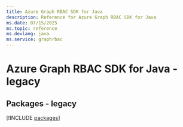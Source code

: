 ```yaml
---
title: Azure Graph RBAC SDK for Java
description: Reference for Azure Graph RBAC SDK for Java
ms.date: 07/15/2025
ms.topic: reference
ms.devlang: java
ms.service: graphrbac
---
```

# Azure Graph RBAC SDK for Java - legacy
## Packages - legacy
[!INCLUDE [packages](graph-rbac-index.md)]